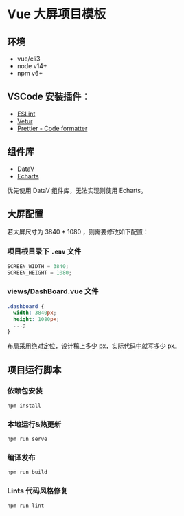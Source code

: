 # Vue 大屏项目模板

## 环境

- vue/cli3
- node v14+
- npm v6+

## VSCode 安装插件：

- [ESLint](https://marketplace.visualstudio.com/items?itemName=dbaeumer.vscode-eslint)
- [Vetur](https://marketplace.visualstudio.com/items?itemName=octref.vetur)
- [Prettier - Code formatter](https://marketplace.visualstudio.com/items?itemName=esbenp.prettier-vscode)

## 组件库

- [DataV](https://github.com/DataV-Team/Datav)
- [Echarts](https://echarts.apache.org/zh/index.html)

优先使用 DataV 组件库，无法实现则使用 Echarts。

## 大屏配置

若大屏尺寸为 3840 \* 1080 ，则需要修改如下配置：

### 项目根目录下 `.env` 文件

```js
SCREEN_WIDTH = 3840;
SCREEN_HEIGHT = 1080;
```

### views/DashBoard.vue 文件

```css
.dashboard {
  width: 3840px;
  height: 1080px;
  ...;
}
```

布局采用绝对定位，设计稿上多少 px，实际代码中就写多少 px。

## 项目运行脚本

### 依赖包安装

```shell
npm install
```

### 本地运行&热更新

```shell
npm run serve
```

### 编译发布

```shell
npm run build
```

### Lints 代码风格修复

```shell
npm run lint
```
